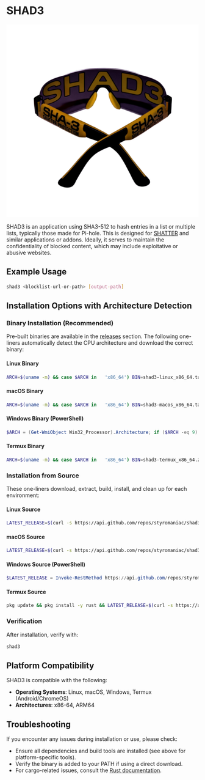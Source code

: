 
# SHAD3

<img src='./SHAD3.png' alt='SHAD3 logo' style='max-width: 100%; height: auto;'>

SHAD3 is an application using SHA3-512 to hash entries in a list or multiple lists, typically those made for Pi-hole. This is designed for [SHATTER](https://addons.mozilla.org/en-US/firefox/addon/shatt3r/) and similar applications or addons. Ideally, it serves to maintain the confidentiality of blocked content, which may include exploitative or abusive websites.

## Example Usage
```bash
shad3 <blocklist-url-or-path> [output-path]
```

## Installation Options with Architecture Detection

### Binary Installation (Recommended)
Pre-built binaries are available in the [releases](https://github.com/styromaniac/shad3/releases) section. The following one-liners automatically detect the CPU architecture and download the correct binary:

#### Linux Binary
```bash
ARCH=$(uname -m) && case $ARCH in   'x86_64') BIN=shad3-linux_x86_64.tar.gz ;;   'aarch64') BIN=shad3-linux_aarch64.tar.gz ;;   *) echo 'Unsupported architecture: $ARCH' && exit 1 ;; esac && curl -LO https://github.com/styromaniac/shad3/releases/latest/download/$BIN && tar -xzf $BIN && chmod +x shad3 && sudo mv shad3 /usr/local/bin && rm -rf $BIN
```

#### macOS Binary
```bash
ARCH=$(uname -m) && case $ARCH in   'x86_64') BIN=shad3-macos_x86_64.tar.gz ;;   'aarch64') BIN=shad3-macos_aarch64.tar.gz ;;   *) echo 'Unsupported architecture: $ARCH' && exit 1 ;; esac && curl -LO https://github.com/styromaniac/shad3/releases/latest/download/$BIN && tar -xzf $BIN && chmod +x shad3 && sudo mv shad3 /usr/local/bin && rm -rf $BIN
```

#### Windows Binary (PowerShell)
```powershell
$ARCH = (Get-WmiObject Win32_Processor).Architecture; if ($ARCH -eq 9) { $BIN = 'shad3-windows_x86_64.zip' } elseif ($ARCH -eq 5) { $BIN = 'shad3-windows_aarch64.zip' } else { Write-Host 'Unsupported architecture: $ARCH' -ForegroundColor Red; exit } Invoke-WebRequest -Uri https://github.com/styromaniac/shad3/releases/latest/download/$BIN -OutFile $BIN; Expand-Archive -Path $BIN -DestinationPath .; Move-Item -Path .\shad3.exe -Destination $env:ProgramFiles\shad3.exe; Remove-Item -Recurse -Force $BIN
```

#### Termux Binary
```bash
ARCH=$(uname -m) && case $ARCH in   'x86_64') BIN=shad3-termux_x86_64.zip ;;   'aarch64') BIN=shad3-termux_aarch64.zip ;;   *) echo 'Unsupported architecture: $ARCH' && exit 1 ;; esac && curl -LO https://github.com/styromaniac/shad3/releases/latest/download/$BIN && unzip $BIN && chmod +x shad3 && mv shad3 ~/../usr/bin && rm -rf $BIN
```

### Installation from Source

These one-liners download, extract, build, install, and clean up for each environment:

#### Linux Source
```bash
LATEST_RELEASE=$(curl -s https://api.github.com/repos/styromaniac/shad3/releases/latest | grep tarball_url | cut -d '"' -f 4) && curl -L $LATEST_RELEASE -o ~/shad3_latest.tar.gz && tar -xzf ~/shad3_latest.tar.gz && cd ~/styromaniac-shad3* && cargo build --release && chmod +x target/release/shad3 && sudo mv target/release/shad3 /usr/local/bin && cd ~ && rm -rf ~/styromaniac-shad3* ~/shad3_latest.tar.gz
```

#### macOS Source
```bash
LATEST_RELEASE=$(curl -s https://api.github.com/repos/styromaniac/shad3/releases/latest | grep tarball_url | cut -d '"' -f 4) && curl -L $LATEST_RELEASE -o ~/shad3_latest.tar.gz && tar -xzf ~/shad3_latest.tar.gz && cd ~/styromaniac-shad3* && cargo build --release && chmod +x target/release/shad3 && sudo mv target/release/shad3 /usr/local/bin && cd ~ && rm -rf ~/styromaniac-shad3* ~/shad3_latest.tar.gz
```

#### Windows Source (PowerShell)
```powershell
$LATEST_RELEASE = Invoke-RestMethod https://api.github.com/repos/styromaniac/shad3/releases/latest | ForEach-Object { $_.zipball_url }; Invoke-WebRequest -Uri $LATEST_RELEASE -OutFile latest.zip; Expand-Archive -Path latest.zip -DestinationPath .; cd styromaniac-shad3*; cargo build --release; Move-Item -Path .\target\release\shad3.exe -Destination $env:ProgramFiles\shad3.exe; cd ..; Remove-Item -Recurse -Force styromaniac-shad3* latest.zip
```

#### Termux Source
```bash
pkg update && pkg install -y rust && LATEST_RELEASE=$(curl -s https://api.github.com/repos/styromaniac/shad3/releases/latest | grep tarball_url | cut -d '"' -f 4) && curl -L $LATEST_RELEASE -o ~/shad3_latest.tar.gz && tar -xzf ~/shad3_latest.tar.gz && cd ~/styromaniac-shad3* && cargo build --release && chmod +x target/release/shad3 && mv target/release/shad3 ~/../usr/bin && cd ~ && rm -rf ~/styromaniac-shad3* ~/shad3_latest.tar.gz
```

### Verification
After installation, verify with:
```bash
shad3
```

## Platform Compatibility

SHAD3 is compatible with the following:
- **Operating Systems**: Linux, macOS, Windows, Termux (Android/ChromeOS)
- **Architectures**: x86-64, ARM64

## Troubleshooting

If you encounter any issues during installation or use, please check:
- Ensure all dependencies and build tools are installed (see above for platform-specific tools).
- Verify the binary is added to your PATH if using a direct download.
- For cargo-related issues, consult the [Rust documentation](https://doc.rust-lang.org/cargo/).
